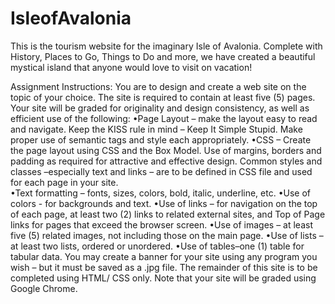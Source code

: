 # IsleofAvalonia
This is the tourism website for the imaginary Isle of Avalonia.
Complete with History, Places to Go, Things to Do and more, we have created a beautiful 
mystical island that anyone would love to visit on vacation!

Assignment Instructions:
You are to design and create a web site on the topic of your choice.  The site is required to contain at least five (5) pages.  Your site will be graded for originality and design consistency, as well as efficient use of the following:
•Page Layout – make the layout easy to read and navigate. Keep the KISS rule in mind – Keep It Simple Stupid.  Make proper use of semantic tags and style each appropriately.
•CSS – Create  the  page  layout  using  CSS  and  the  Box  Model. Use of margins, borders and padding as required for attractive and effective design. Common styles and classes –especially text and links – are to be defined in CSS file and used for each page in your site.  
•Text formatting – fonts, sizes, colors, bold, italic, underline, etc.
•Use of colors - for backgrounds and text.
•Use of links – for navigation on the top of each page, at least two (2) links to related external sites, and Top of Page links for pages that exceed the browser screen.
•Use of images – at least five (5) related images, not including those on the main page.
•Use of lists – at least two lists, ordered or unordered.
•Use of tables–one (1) table for tabular data. You may create a banner for your site using any program you wish – but it must be saved as a .jpg file. The remainder of this site is to be completed using HTML/ CSS only.  Note that your site will be graded using Google Chrome.
